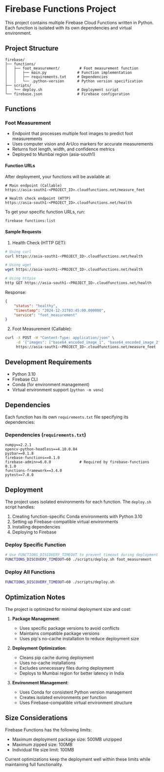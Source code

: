# Firebase Functions Project

This project contains multiple Firebase Cloud Functions written in Python. Each function is isolated with its own dependencies and virtual environment.

## Project Structure

```
firebase/
├── functions/
│   ├── foot_measurement/         # Foot measurement function
│   │   ├── main.py              # Function implementation
│   │   ├── requirements.txt     # Dependencies
│   │   └── .python-version      # Python version specification
├── scripts/
│   └── deploy.sh                # Deployment script
└── firebase.json                # Firebase configuration
```

## Functions

### Foot Measurement
- Endpoint that processes multiple foot images to predict foot measurements
- Uses computer vision and ArUco markers for accurate measurements
- Returns foot length, width, and confidence metrics
- Deployed to Mumbai region (asia-south1)

#### Function URLs
After deployment, your functions will be available at:
```
# Main endpoint (Callable)
https://asia-south1-<PROJECT_ID>.cloudfunctions.net/measure_feet

# Health check endpoint (HTTP)
https://asia-south1-<PROJECT_ID>.cloudfunctions.net/health
```

To get your specific function URLs, run:
```bash
firebase functions:list
```

#### Sample Requests

1. Health Check (HTTP GET):
```bash
# Using curl
curl https://asia-south1-<PROJECT_ID>.cloudfunctions.net/health

# Using wget
wget https://asia-south1-<PROJECT_ID>.cloudfunctions.net/health

# Using httpie
http GET https://asia-south1-<PROJECT_ID>.cloudfunctions.net/health
```

Response:
```json
{
    "status": "healthy",
    "timestamp": "2024-12-31T03:45:00.000000",
    "service": "foot_measurement"
}
```

2. Foot Measurement (Callable):
```bash
curl -X POST -H "Content-Type: application/json" \
     -d '{"images": ["base64_encoded_image_1", "base64_encoded_image_2"]}' \
     https://asia-south1-<PROJECT_ID>.cloudfunctions.net/measure_feet
```

## Development Requirements

- Python 3.10
- Firebase CLI
- Conda (for environment management)
- Virtual environment support (`python -m venv`)

## Dependencies

Each function has its own `requirements.txt` file specifying its dependencies:

### Dependencies (`requirements.txt`)
```
numpy==2.2.1
opencv-python-headless==4.10.0.84
pyzbar==0.1.8
firebase-functions==0.1.0
firebase-admin>=6.0.0             # Required by firebase-functions 0.1.0
functions-framework==3.4.0
pytest==7.0.0
```

## Deployment

The project uses isolated environments for each function. The `deploy.sh` script handles:
1. Creating function-specific Conda environments with Python 3.10
2. Setting up Firebase-compatible virtual environments
3. Installing dependencies
4. Deploying to Firebase

### Deploy Specific Function
```bash
# Use FUNCTIONS_DISCOVERY_TIMEOUT to prevent timeout during deployment
FUNCTIONS_DISCOVERY_TIMEOUT=60 ./scripts/deploy.sh foot_measurement
```

### Deploy All Functions
```bash
FUNCTIONS_DISCOVERY_TIMEOUT=60 ./scripts/deploy.sh
```

## Optimization Notes

The project is optimized for minimal deployment size and cost:

1. **Package Management**:
   - Uses specific package versions to avoid conflicts
   - Maintains compatible package versions
   - Uses pip's no-cache installation to reduce deployment size

2. **Deployment Optimization**:
   - Cleans pip cache during deployment
   - Uses no-cache installations
   - Excludes unnecessary files during deployment
   - Deploys to Mumbai region for better latency in India

3. **Environment Management**:
   - Uses Conda for consistent Python version management
   - Creates isolated environments per function
   - Uses Firebase-compatible virtual environment structure

## Size Considerations
Firebase Functions has the following limits:
- Maximum deployment package size: 500MB unzipped
- Maximum zipped size: 100MB
- Individual file size limit: 100MB

Current optimizations keep the deployment well within these limits while maintaining full functionality. 